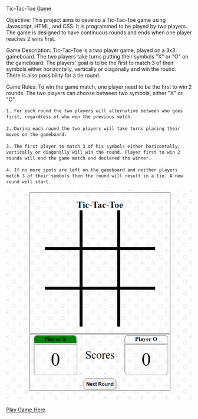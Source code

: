 Tic-Tac-Toe Game

Objective:
This project aims to develop a Tic-Tac-Toe game using Javascript, HTML, and CSS. It is programmed to be played by two players. The game is designed to have continuous rounds and ends when one player reaches 2 wins first.

Game Description:
Tic-Tac-Toe is a two player game, played on a 3x3 gameboard. The two players take turns putting their symbols "X" or "O" on the gameboard. The players' goal is to be the first to match 3 of their symbols either horizontally, vertically or diagonally and win the round. There is also possibility for a tie round.

Game Rules:
To win the game match, one player need to be the first to win 2 rounds. The two players can choose between two symbols, either "X" or "O".

    1. For each round the two players will alternative between who goes first, regardless of who won the previous match.

    2. During each round the two players will take turns placing their moves on the gameboard.

    3. The first player to match 3 of his symbols either horizontally, vertically or diagonally will win the round. Player first to win 2 rounds will end the game match and declared the winner.

    4. If no more spots are left on the gameboard and neither players match 3 of their symbols then the round will result in a tie. A new round will start.

![Title Screen](https://raw.githubusercontent.com/isaacdong88/Tic-Tac-Toe/master/ticTacToeScreenshot.png)

[Play Game Here](https://master--profound-torte-dbd319.netlify.app/)